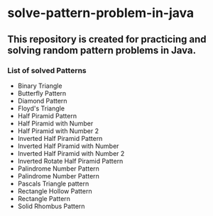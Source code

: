 # solve-pattern-problem-in-java
This repository is created for practicing and solving random pattern problems in Java. 
---

### List of solved Patterns

<ul>
    <li>Binary Triangle</li>
    <li>Butterfly Pattern</li>
    <li>Diamond Pattern</li>
    <li>Floyd's Triangle</li>
    <li>Half Piramid Pattern</li>
    <li>Half Piramid with Number</li>
    <li>Half Piramid with Number 2</li>
    <li>Inverted Half Piramid Pattern</li>
    <li>Inverted Half Piramid with Number</li>
    <li>Inverted Half Piramid with Number 2</li>
    <li>Inverted Rotate Half Piramid Pattern</li>
    <li>Palindrome Number Pattern</li>
    <li>Palindrome Number Pattern</li>
    <li>Pascals Triangle pattern</li>
    <li>Rectangle Hollow Pattern</li>
    <li>Rectangle Pattern</li>
    <li>Solid Rhombus Pattern</li>
</ul>
